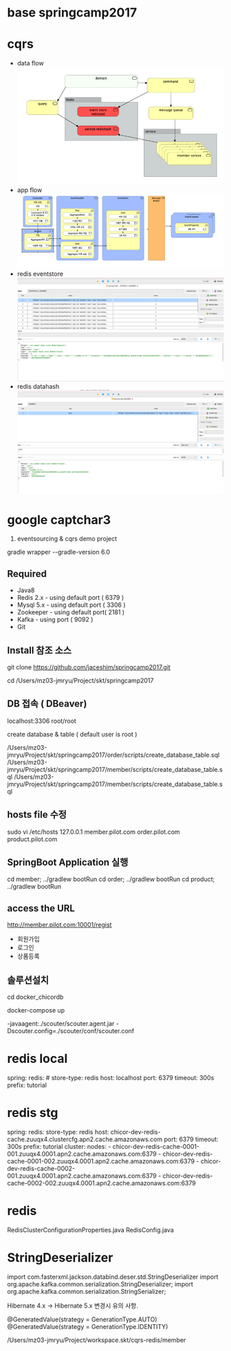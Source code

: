# base springcamp2017

# cqrs
- data flow
![data_flow](doc/md_images/data_flow.png "data_flow")
- app flow
![app_flow](doc/md_images/application_flowchart.png "app_flow")
- redis eventstore
![eventstore](doc/md_images/eventstore.png "eventstore")
- redis datahash
![datahash](doc/md_images/datahash.png "datahash")


# google captchar3

1. eventsourcing &amp; cqrs demo project


gradle wrapper --gradle-version 6.0


## Required

* Java8
* Redis 2.x - using default port ( 6379 )
* Mysql 5.x - using default port ( 3306 )
* Zookeeper - using default port( 2181 )
* Kafka - using port ( 9092 )
* Git



## Install 참조 소스  

git clone https://github.com/jaceshim/springcamp2017.git

cd /Users/mz03-jmryu/Project/skt/springcamp2017


## DB 접속 ( DBeaver)
localhost:3306
root/root

create database & table ( default user is root )

/Users/mz03-jmryu/Project/skt/springcamp2017/order/scripts/create_database_table.sql
/Users/mz03-jmryu/Project/skt/springcamp2017/member/scripts/create_database_table.sql
/Users/mz03-jmryu/Project/skt/springcamp2017/member/scripts/create_database_table.sql


## hosts file 수정

sudo vi /etc/hosts
127.0.0.1 member.pilot.com order.pilot.com product.pilot.com


## SpringBoot Application 실행 

cd member; ../gradlew bootRun
cd order; ../gradlew bootRun
cd product; ../gradlew bootRun


## access the URL 
http://member.pilot.com:10001/regist

 - 회원가입 
 - 로그인
 - 상품등록 

## 솔루션설치 

cd docker_chicordb

docker-compose up


-javaagent:./scouter/scouter.agent.jar
-Dscouter.config=./scouter/conf/scouter.conf


# redis local 
spring:
  redis:
    # store-type: redis
    host: localhost
    port: 6379
    timeout: 300s
    prefix: tutorial
    
# redis stg     
spring:
  redis:
    store-type: redis
    host: chicor-dev-redis-cache.zuuqx4.clustercfg.apn2.cache.amazonaws.com
    port: 6379
    timeout: 300s
    prefix: tutorial
    cluster:
      nodes:
        - chicor-dev-redis-cache-0001-001.zuuqx4.0001.apn2.cache.amazonaws.com:6379
        - chicor-dev-redis-cache-0001-002.zuuqx4.0001.apn2.cache.amazonaws.com:6379
        - chicor-dev-redis-cache-0002-001.zuuqx4.0001.apn2.cache.amazonaws.com:6379
        - chicor-dev-redis-cache-0002-002.zuuqx4.0001.apn2.cache.amazonaws.com:6379      
            

           
# redis      
RedisClusterConfigurationProperties.java
RedisConfig.java


# StringDeserializer

import com.fasterxml.jackson.databind.deser.std.StringDeserializer
import org.apache.kafka.common.serialization.StringDeserializer;
import org.apache.kafka.common.serialization.StringSerializer;


Hibernate 4.x -> Hibernate 5.x 변경시 유의 사항.

@GeneratedValue(strategy = GenerationType.AUTO) 
@GeneratedValue(strategy = GenerationType.IDENTITY)


/Users/mz03-jmryu/Project/workspace.skt/cqrs-redis/member

